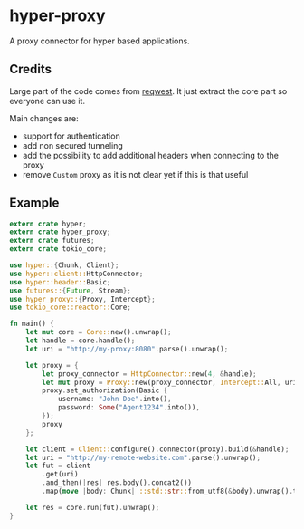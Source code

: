 # hyper-proxy

A proxy connector for hyper based applications.

## Credits

Large part of the code comes from [reqwest](https://github.com/seanmonstar/reqwest).
It just extract the core part so everyone can use it.

 Main changes are:
- support for authentication
- add non secured tunneling
- add the possibility to add additional headers when connecting to the proxy
- remove `Custom` proxy as it is not clear yet if this is that useful


## Example

```rust
extern crate hyper;
extern crate hyper_proxy;
extern crate futures;
extern crate tokio_core;

use hyper::{Chunk, Client};
use hyper::client::HttpConnector;
use hyper::header::Basic;
use futures::{Future, Stream};
use hyper_proxy::{Proxy, Intercept};
use tokio_core::reactor::Core;

fn main() {
    let mut core = Core::new().unwrap();
    let handle = core.handle();
    let uri = "http://my-proxy:8080".parse().unwrap();

    let proxy = {
        let proxy_connector = HttpConnector::new(4, &handle);
        let mut proxy = Proxy::new(proxy_connector, Intercept::All, uri).unwrap();
        proxy.set_authorization(Basic {
            username: "John Doe".into(),
            password: Some("Agent1234".into()),
        });
        proxy
    };

    let client = Client::configure().connector(proxy).build(&handle);
    let uri = "http://my-remote-website.com".parse().unwrap();
    let fut = client
        .get(uri)
        .and_then(|res| res.body().concat2())
        .map(move |body: Chunk| ::std::str::from_utf8(&body).unwrap().to_string());

    let res = core.run(fut).unwrap();
}
```
